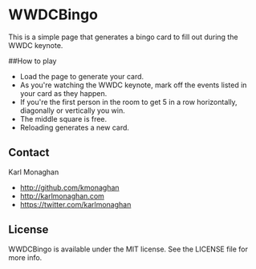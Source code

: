 WWDCBingo
=========

This is a simple page that generates a bingo card to fill out during the WWDC keynote.

##How to play
* Load the page to generate your card.
* As you're watching the WWDC keynote, mark off the events listed in your card as they happen.
* If you're the first person in the room to get 5 in a row horizontally, diagonally or vertically you win.
* The middle square is free.
* Reloading generates a new card.

## Contact
Karl Monaghan

* http://github.com/kmonaghan 
* http://karlmonaghan.com 
* https://twitter.com/karlmonaghan

## License

WWDCBingo is available under the MIT license. See the LICENSE file for more info.
